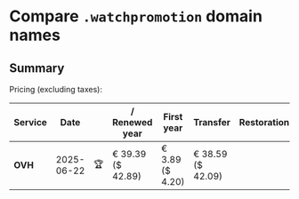# Compare `.watchpromotion` domain names

## Summary

Pricing (excluding taxes):

| Service | Date |  | / Renewed year | First year | Transfer | Restoration |
|--|--|--|--|--|--|--|
| **OVH** | 2025-06-22 | 🏆 | € 39.39<br>($ 42.89) | € 3.89<br>($ 4.20) | € 38.59<br>($ 42.09) |  |

